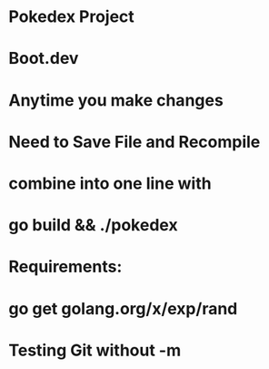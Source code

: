 # Pokedex Project
# Boot.dev


# Anytime you make changes
# Need to Save File and Recompile
# combine into one line with
# go build && ./pokedex

# Requirements:
# go get golang.org/x/exp/rand


# Testing Git without -m